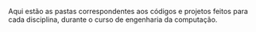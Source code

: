 Aqui estão as pastas correspondentes aos códigos e projetos feitos para cada disciplina, durante o curso de engenharia da computação.
